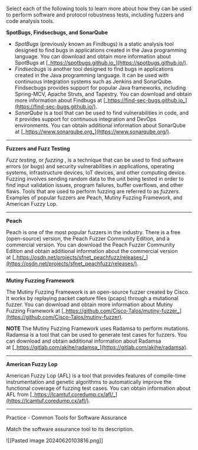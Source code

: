 Select each of the following tools to learn more about how they can be used to perform software and protocol robustness tests, including fuzzers and code analysis tools.

**SpotBugs, Findsecbugs, and SonarQube**

- _SpotBugs_ (previously known as Findbugs) is a static analysis tool designed to find bugs in applications created in the Java programming language. You can download and obtain more information about SpotBugs at [_https://spotbugs.github.io_](https://spotbugs.github.io/).
- _Findsecbugs_ is another tool designed to find bugs in applications created in the Java programming language. It can be used with continuous integration systems such as Jenkins and SonarQube. Findsecbugs provides support for popular Java frameworks, including Spring-MCV, Apache Struts, and Tapestry. You can download and obtain more information about Findbugs at [_https://find-sec-bugs.github.io_](https://find-sec-bugs.github.io/).
- _SonarQube_ is a tool that can be used to find vulnerabilities in code, and it provides support for continuous integration and DevOps environments. You can obtain additional information about SonarQube at [_https://www.sonarqube.org_](https://www.sonarqube.org/).

---

**Fuzzers and Fuzz Testing**

_Fuzz testing_, or _fuzzing_ , is a technique that can be used to find software errors (or bugs) and security vulnerabilities in applications, operating systems, infrastructure devices, IoT devices, and other computing device. Fuzzing involves sending random data to the unit being tested in order to find input validation issues, program failures, buffer overflows, and other flaws. Tools that are used to perform fuzzing are referred to as _fuzzers_. Examples of popular fuzzers are Peach, Mutiny Fuzzing Framework, and American Fuzzy Lop.

---

**Peach**

Peach is one of the most popular fuzzers in the industry. There is a free (open-source) version, the Peach Fuzzer Community Edition, and a commercial version. You can download the Peach Fuzzer Community Edition and obtain additional information about the commercial version at [_https://osdn.net/projects/sfnet_peachfuzz/releases/_](https://osdn.net/projects/sfnet_peachfuzz/releases/).

---

**Mutiny Fuzzing Framework**

The Mutiny Fuzzing Framework is an open-source fuzzer created by Cisco. It works by replaying packet capture files (pcaps) through a mutational fuzzer. You can download and obtain more information about Mutiny Fuzzing Framework at [_https://github.com/Cisco-Talos/mutiny-fuzzer_](https://github.com/Cisco-Talos/mutiny-fuzzer).

**NOTE** The Mutiny Fuzzing Framework uses Radamsa to perform mutations. Radamsa is a tool that can be used to generate test cases for fuzzers. You can download and obtain additional information about Radamsa at [_https://gitlab.com/akihe/radamsa_](https://gitlab.com/akihe/radamsa).

---

**American Fuzzy Lop**

American Fuzzy Lop (AFL) is a tool that provides features of compile-time instrumentation and genetic algorithms to automatically improve the functional coverage of fuzzing test cases. You can obtain information about AFL from [_https://lcamtuf.coredump.cx/afl/_](https://lcamtuf.coredump.cx/afl/).

---

Practice - Common Tools for Software Assurance

Match the software assurance tool to its description.

![[Pasted image 20240620103816.png]]
